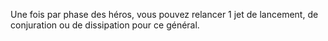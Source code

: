 Une fois par phase des héros, vous pouvez relancer 1 jet de lancement, de conjuration ou de dissipation pour ce général.